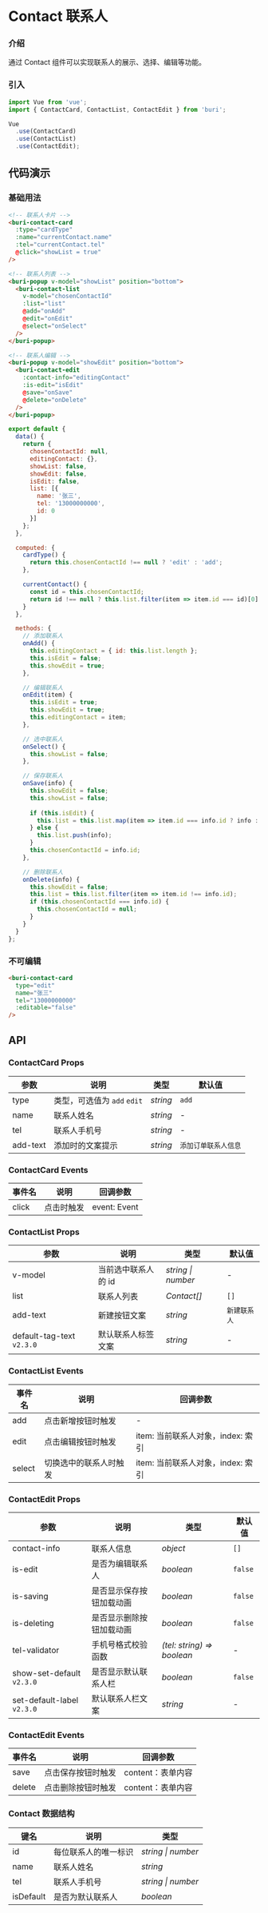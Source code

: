# Contact 联系人

### 介绍

通过 Contact 组件可以实现联系人的展示、选择、编辑等功能。

### 引入

``` javascript
import Vue from 'vue';
import { ContactCard, ContactList, ContactEdit } from 'buri';

Vue
  .use(ContactCard)
  .use(ContactList)
  .use(ContactEdit);
```

## 代码演示

### 基础用法

```html
<!-- 联系人卡片 -->
<buri-contact-card
  :type="cardType"
  :name="currentContact.name"
  :tel="currentContact.tel"
  @click="showList = true"
/>

<!-- 联系人列表 -->
<buri-popup v-model="showList" position="bottom">
  <buri-contact-list
    v-model="chosenContactId"
    :list="list"
    @add="onAdd"
    @edit="onEdit"
    @select="onSelect"
  />
</buri-popup>

<!-- 联系人编辑 -->
<buri-popup v-model="showEdit" position="bottom">
  <buri-contact-edit
    :contact-info="editingContact"
    :is-edit="isEdit"
    @save="onSave"
    @delete="onDelete"
  />
</buri-popup>
```

``` javascript
export default {
  data() {
    return {
      chosenContactId: null,
      editingContact: {},
      showList: false,
      showEdit: false,
      isEdit: false,
      list: [{
        name: '张三',
        tel: '13000000000',
        id: 0
      }]
    };
  },

  computed: {
    cardType() {
      return this.chosenContactId !== null ? 'edit' : 'add';
    },

    currentContact() {
      const id = this.chosenContactId;
      return id !== null ? this.list.filter(item => item.id === id)[0] : {};
    }
  },

  methods: {
    // 添加联系人
    onAdd() {
      this.editingContact = { id: this.list.length };
      this.isEdit = false;
      this.showEdit = true;
    },

    // 编辑联系人
    onEdit(item) {
      this.isEdit = true;      
      this.showEdit = true;
      this.editingContact = item;
    },

    // 选中联系人
    onSelect() {
      this.showList = false;
    },

    // 保存联系人
    onSave(info) {
      this.showEdit = false;
      this.showList = false;
      
      if (this.isEdit) {
        this.list = this.list.map(item => item.id === info.id ? info : item);
      } else {
        this.list.push(info);
      }
      this.chosenContactId = info.id;
    },

    // 删除联系人
    onDelete(info) {
      this.showEdit = false;
      this.list = this.list.filter(item => item.id !== info.id);
      if (this.chosenContactId === info.id) {
        this.chosenContactId = null;
      }
    }
  }
};
```

### 不可编辑

```html
<buri-contact-card
  type="edit"
  name="张三"
  tel="13000000000"
  :editable="false"
/>
```

## API

### ContactCard Props

| 参数 | 说明 | 类型 | 默认值 |
|------|------|------|------|
| type | 类型，可选值为 `add` `edit` | *string* | `add` |
| name | 联系人姓名 | *string* | - |
| tel | 联系人手机号 | *string* | - |
| add-text | 添加时的文案提示 | *string* | `添加订单联系人信息` |

### ContactCard Events

| 事件名 | 说明 | 回调参数 |
|------|------|------|
| click | 点击时触发 | event: Event |

### ContactList Props

| 参数 | 说明 | 类型 | 默认值 |
|------|------|------|------|
| v-model | 当前选中联系人的 id | *string \| number* | - |
| list | 联系人列表 | *Contact[]* | `[]` |
| add-text | 新建按钮文案 | *string* | `新建联系人` |
| default-tag-text `v2.3.0` | 默认联系人标签文案 | *string* | - |

### ContactList Events

| 事件名 | 说明 | 回调参数 |
|------|------|------|
| add | 点击新增按钮时触发 | - |
| edit | 点击编辑按钮时触发 | item: 当前联系人对象，index: 索引 |
| select | 切换选中的联系人时触发 | item: 当前联系人对象，index: 索引 |

### ContactEdit Props

| 参数 | 说明 | 类型 | 默认值 |
|------|------|------|------|
| contact-info | 联系人信息 | *object* | `[]` |
| is-edit | 是否为编辑联系人 | *boolean* | `false` |
| is-saving | 是否显示保存按钮加载动画 | *boolean* | `false` |
| is-deleting | 是否显示删除按钮加载动画 | *boolean* | `false` |
| tel-validator | 手机号格式校验函数 | *(tel: string) => boolean* | - |
| show-set-default `v2.3.0` | 是否显示默认联系人栏 | *boolean* | `false` |
| set-default-label `v2.3.0` | 默认联系人栏文案 | *string* | - |

### ContactEdit Events

| 事件名 | 说明 | 回调参数 |
|------|------|------|
| save | 点击保存按钮时触发 | content：表单内容 |
| delete | 点击删除按钮时触发 | content：表单内容 |

### Contact 数据结构

| 键名 | 说明 | 类型 |
|------|------|------|
| id | 每位联系人的唯一标识 | *string \| number* |
| name | 联系人姓名 | *string* |
| tel | 联系人手机号 | *string \| number* |
| isDefault | 是否为默认联系人 | *boolean* |
